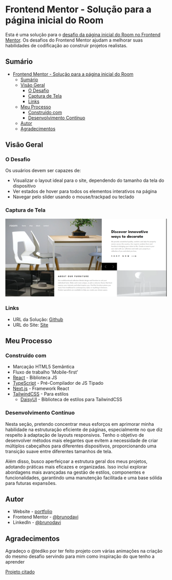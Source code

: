 # Frontend Mentor - Solução para a página inicial do Room

Esta é uma solução para o [desafio da página inicial do Room no Frontend Mentor](https://www.frontendmentor.io/challenges/room-homepage-BtdBY_ENq). Os desafios do Frontend Mentor ajudam a melhorar suas habilidades de codificação ao construir projetos realistas.

## Sumário

- [Frontend Mentor - Solução para a página inicial do Room](#frontend-mentor---solução-para-a-página-inicial-do-room)
  - [Sumário](#sumário)
  - [Visão Geral](#visão-geral)
    - [O Desafio](#o-desafio)
    - [Captura de Tela](#captura-de-tela)
    - [Links](#links)
  - [Meu Processo](#meu-processo)
    - [Construído com](#construído-com)
    - [Desenvolvimento Contínuo](#desenvolvimento-contínuo)
  - [Autor](#autor)
  - [Agradecimentos](#agradecimentos)

## Visão Geral

### O Desafio

Os usuários devem ser capazes de:

- Visualizar o layout ideal para o site, dependendo do tamanho da tela do dispositivo
- Ver estados de hover para todos os elementos interativos na página
- Navegar pelo slider usando o mouse/trackpad ou teclado

### Captura de Tela

![my-solution](design/my-solution.png)

### Links

- URL da Solução: [Github](https://github.com/brunodavi/room-page)
- URL do Site: [Site](https://room-page-six.vercel.app)

## Meu Processo

### Construído com

- Marcação HTML5 Semântica
- Fluxo de trabalho 'Mobile-first'
- [React](https://reactjs.org) - Biblioteca JS
- [TypeScript](https://www.typescriptlang.org) - Pré-Compilador de JS Tipado
- [Next.js](https://nextjs.org) - Framework React
- [TailwindCSS](https://tailwindcss.com) - Para estilos
  - [DaisyUI](https://daisyui.com) - Biblioteca de estilos para TailwindCSS


### Desenvolvimento Contínuo

Nesta seção, pretendo concentrar meus esforços em aprimorar minha habilidade na estruturação eficiente de páginas, especialmente no que diz respeito à adaptação de layouts responsivos. Tenho o objetivo de desenvolver métodos mais elegantes que evitem a necessidade de criar múltiplos cabeçalhos para diferentes dispositivos, proporcionando uma transição suave entre diferentes tamanhos de tela.

Além disso, busco aperfeiçoar a estrutura geral dos meus projetos, adotando práticas mais eficazes e organizadas. Isso inclui explorar abordagens mais avançadas na gestão de estilos, componentes e funcionalidades, garantindo uma manutenção facilitada e uma base sólida para futuras expansões.

## Autor

- Website - [portfolio](https://brunodavi.vercel.app)
- Frontend Mentor - [@brunodavi](https://www.frontendmentor.io/profile/brunodavi)
- LinkedIn - [@brunodavi](https://www.linkedin.com/in/brunodavi)


## Agradecimentos

Agradeço o @tediko por ter feito projeto com várias animações na criação do mesmo desafio
servindo para mim como inspiração do que tenho a aprender

[Projeto citado](https://roomhomepage-tediko.netlify.app)
